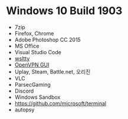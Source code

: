 Windows 10 Build 1903
========
- 7zip
- Firefox, Chrome
- Adobe Photoshop CC 2015
- MS Office
- Visual Studio Code
- [wsltty]
- [OpenVPN GUI]
- Uplay, Steam, Battle.net, 오리진
- VLC
- ParsecGaming
- Discord
- Windows Sandbox
- https://github.com/microsoft/terminal
- autopsy

[wsltty]: https://github.com/mintty/wsltty
[OpenVPN GUI]: https://github.com/openvpn/openvpn-gui
